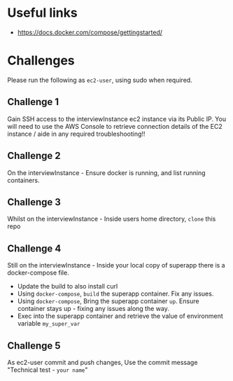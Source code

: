 
# Useful links
* https://docs.docker.com/compose/gettingstarted/

# Challenges
Please run the following as `ec2-user`, using sudo when required. 

## Challenge 1
Gain SSH access to the interviewInstance ec2 instance via its Public IP. You will need to use the AWS Console to retrieve connection details of the EC2 instance / aide in any required troubleshooting!!

## Challenge 2
On the interviewInstance -  Ensure docker is running, and list running containers.

## Challenge 3
Whilst on the interviewInstance - Inside users home directory, `clone` this repo

## Challenge 4 
Still on the interviewInstance - Inside your local copy of superapp there is a docker-compose file. 
  * Update the build to also install curl
  * Using `docker-compose`, `build` the superapp container. Fix any issues.
  * Using `docker-compose`, Bring the superapp container `up`. Ensure container stays up - fixing any issues along the way.
  * Exec into the superapp container and retrieve the value of environment variable `my_super_var`

## Challenge 5
As ec2-user commit and push changes, Use the commit message "Technical test - `your name`"


